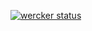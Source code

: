 [![wercker status](https://app.wercker.com/status/abaf25971165732f5ea920c4ff6ce86c/m/master "wercker status")](https://app.wercker.com/project/bykey/abaf25971165732f5ea920c4ff6ce86c)
